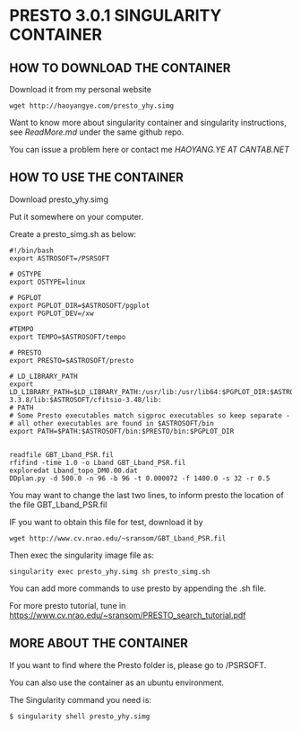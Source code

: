 # PRESTO 3.0.1 SINGULARITY CONTAINER

## HOW TO DOWNLOAD THE CONTAINER

Download it from my personal website

```
wget http://haoyangye.com/presto_yhy.simg
```

Want to know more about singularity container and singularity instructions, see *ReadMore.md* under the same github repo.

You can issue a problem here or contact me *HAOYANG.YE AT CANTAB.NET*


## HOW TO USE THE CONTAINER

Download presto_yhy.simg 

Put it somewhere on your computer.

Create a presto_simg.sh as below:

```
#!/bin/bash
export ASTROSOFT=/PSRSOFT

# OSTYPE
export OSTYPE=linux

# PGPLOT
export PGPLOT_DIR=$ASTROSOFT/pgplot
export PGPLOT_DEV=/xw

#TEMPO
export TEMPO=$ASTROSOFT/tempo

# PRESTO
export PRESTO=$ASTROSOFT/presto

# LD_LIBRARY_PATH
export LD_LIBRARY_PATH=$LD_LIBRARY_PATH:/usr/lib:/usr/lib64:$PGPLOT_DIR:$ASTROSOFT/lib:$PRESTO/lib:$ASTROSOFT/fftw-3.3.8/lib:$ASTROSOFT/cfitsio-3.48/lib:
# PATH
# Some Presto executables match sigproc executables so keep separate -
# all other executables are found in $ASTROSOFT/bin
export PATH=$PATH:$ASTROSOFT/bin:$PRESTO/bin:$PGPLOT_DIR


readfile GBT_Lband_PSR.fil
rfifind -time 1.0 -o Lband GBT_Lband_PSR.fil
exploredat Lband_topo_DM0.00.dat
DDplan.py -d 500.0 -n 96 -b 96 -t 0.000072 -f 1400.0 -s 32 -r 0.5
```

You may want to change the last two lines, to inform presto the location of the file GBT_Lband_PSR.fil

IF you want to obtain this file for test, download it by
```
wget http://www.cv.nrao.edu/~sransom/GBT_Lband_PSR.fil
```

Then exec the singularity image file as:

```
singularity exec presto_yhy.simg sh presto_simg.sh
```

You can add more commands to use presto by appending the .sh file. 

For more presto tutorial, tune in https://www.cv.nrao.edu/~sransom/PRESTO_search_tutorial.pdf


## MORE ABOUT THE CONTAINER

If you want to find where the Presto folder is, please go to /PSRSOFT.

You can also use the container as an ubuntu environment.

The Singularity command you need is:

```
$ singularity shell presto_yhy.simg

```


